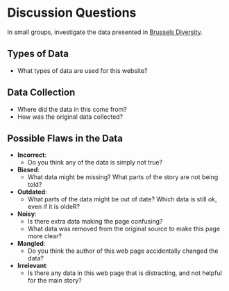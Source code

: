 # Discussion Questions

In small groups, investigate the data presented in [Brussels Diversity](https://brussels-diversity.jetpack.ai/).

## Types of Data

- What types of data are used for this website?

## Data Collection

- Where did the data in this come from?
- How was the original data collected?

## Possible Flaws in the Data

- **Incorrect**:
  - Do you think any of the data is simply not true?
- **Biased**:
  - What data might be missing? What parts of the story are not being told?
- **Outdated**:
  - What parts of the data might be out of date? Which data is still ok, even if it is oldeR?
- **Noisy**:
  - Is there extra data making the page confusing?
  - What data was removed from the original source to make this page more clear?
- **Mangled**:
  - Do you think the author of this web page accidentally changed the data?
- **Irrelevant**:
  - Is there any data in this web page that is distracting, and not helpful for the main story?
